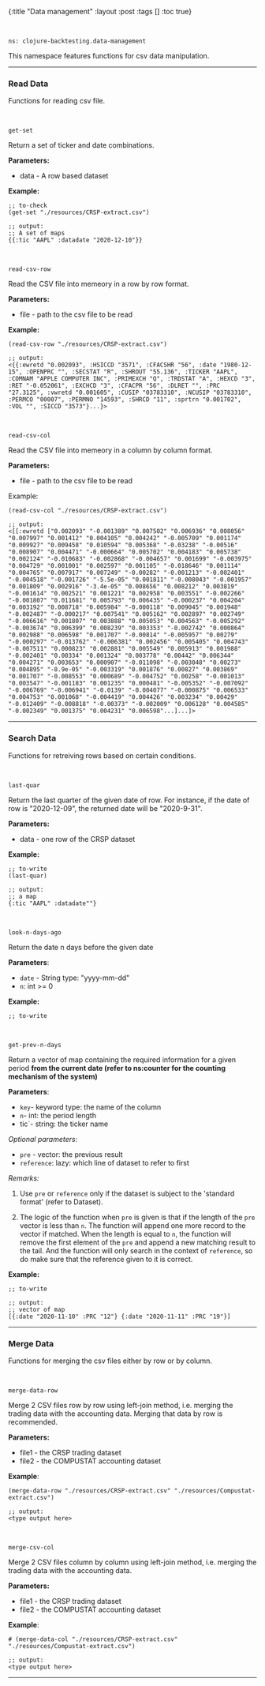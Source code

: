 {:title "Data management"
 :layout :post
 :tags  []
 :toc true}
 
<br>

`ns: clojure-backtesting.data-management`

This namespace features functions for csv data manipulation.

---

### Read Data
Functions for reading csv file.

<br>

`get-set`

Return a set of ticker and date combinations.

**Parameters:**
- data - A row based dataset

**Example:**

```
;; to-check
(get-set "./resources/CRSP-extract.csv")

;; output:
;; A set of maps
{{:tic "AAPL" :datadate "2020-12-10"}}
```

<br>

`read-csv-row`

Read the CSV file into memeory in a row by row format. 

**Parameters:**
- file - path to the csv file to be read

**Example:**

```
(read-csv-row "./resources/CRSP-extract.csv")

;; output:
<{{:ewretd "0.002093", :HSICCD "3571", :CFACSHR "56", :date "1980-12-15", :OPENPRC "", :SECSTAT "R", :SHROUT "55.136", :TICKER "AAPL", :COMNAM "APPLE COMPUTER INC", :PRIMEXCH "Q", :TRDSTAT "A", :HEXCD "3", :RET "-0.052061", :EXCHCD "3", :CFACPR "56", :DLRET "", :PRC "27.3125", :vwretd "0.001605", :CUSIP "03783310", :NCUSIP "03783310", :PERMCO "00007", :PERMNO "14593", :SHRCD "11", :sprtrn "0.001702", :VOL "", :SICCD "3573"}...}>
```

<br>


`read-csv-col`

Read the CSV file into memeory in a column by column format. 

**Parameters:**
- file - path to the csv file to be read

Example:

```
(read-csv-col "./resources/CRSP-extract.csv")

;; output:
<[[:ewretd ["0.002093" "-0.001389" "0.007502" "0.006936" "0.008056" "0.007997" "0.001412" "0.004105" "0.004242" "-0.005709" "0.001174" "0.009927" "0.009458" "0.010594" "0.005368" "-0.03238" "-0.00516" "0.008907" "0.004471" "-0.000664" "0.005702" "0.004183" "0.005738" "0.002124" "-0.010683" "-0.002868" "-0.004657" "0.001699" "-0.003975" "0.004729" "0.001001" "0.002597" "0.001105" "-0.018646" "0.001114" "0.004765" "0.007917" "0.007249" "-0.00282" "-0.001213" "-0.002401" "-0.004518" "-0.001726" "-5.5e-05" "0.001811" "-0.008043" "-0.001957" "0.001809" "0.002916" "-3.4e-05" "0.008656" "0.008212" "0.003819" "-0.001614" "0.002521" "0.001221" "0.002958" "0.003551" "-0.002266" "-0.001807" "0.011681" "0.005793" "0.006435" "-0.000237" "0.004204" "0.003192" "0.008718" "0.005984" "-0.000118" "0.009045" "0.001948" "-0.002487" "-0.000217" "0.007541" "0.005162" "0.002897" "0.002749" "-0.006616" "0.001807" "0.003888" "0.005053" "0.004563" "-0.005292" "-0.003674" "0.006399" "0.008239" "0.003353" "-0.002742" "0.000864" "0.002988" "0.006598" "0.001707" "-0.00814" "-0.005957" "0.00279" "-0.000297" "-0.013762" "-0.006381" "0.002456" "0.005405" "0.004743" "-0.007511" "0.000823" "0.002881" "0.005549" "0.005913" "0.001988" "-0.002401" "0.00334" "0.001324" "0.003778" "0.00442" "0.006344" "0.004271" "0.003653" "0.000907" "-0.011098" "-0.003048" "0.00273" "0.004895" "-8.9e-05" "-0.003319" "0.001876" "0.00827" "0.003869" "0.001707" "-0.008553" "0.000689" "-0.004752" "0.00258" "-0.001013" "0.003547" "-0.001183" "0.001235" "0.000481" "-0.005352" "-0.007092" "-0.006769" "-0.006941" "-0.0139" "-0.004077" "-0.000875" "0.006533" "0.004753" "0.001068" "-0.004419" "0.004426" "0.003234" "0.00429" "-0.012409" "-0.008818" "-0.00373" "-0.002009" "0.006128" "0.004585" "-0.002349" "0.001375" "0.004231" "0.006598"...]...]>
```

---

### Search Data
Functions for retreiving rows based on certain conditions.

<br>


`last-quar`

Return the last quarter of the given date of row. For instance, if the date of row is "2020-12-09", the returned date will be "2020-9-31".

**Parameters:**
- data - one row of the CRSP dataset

**Example:**

```
;; to-write
(last-quar)

;; output:
;; a map
{:tic "AAPL" :datadate""}
```

<br>

`look-n-days-ago`

Return the date n days before the given date

**Parameters**: 
- `date` - String type: "yyyy-mm-dd"
- `n`: int >= 0


**Example:**

```
;; to-write

```
<br>

`get-prev-n-days`

Return a vector of map containing the required information for a given period **from the current date (refer to ns:counter for the counting mechanism of the system)**

**Parameters**: 

- `key`- keyword type: the name of the column
- `n`- int: the period length
- tic`- string: the ticker name

*Optional parameters:*

- `pre` - vector: the previous result
- `reference`: lazy: which line of dataset to refer to first

*Remarks:*

1. Use `pre` or `reference` only if the dataset is subject to the 'standard format' (refer to Dataset).

2. The logic of the function when `pre` is given is that if the length of the `pre` vector is less than `n`. The function will append one more record to the vector if matched. When the length is equal to `n`, the function will remove the first element of the `pre` and append a new matching result to the tail. And the function will only search in the context of `reference`, so do make sure that the reference given to it is correct.


**Example:**

```
;; to-write

;; output:
;; vector of map
[{:date "2020-11-10" :PRC "12"} {:date "2020-11-11" :PRC "19"}]
```
---

### Merge Data
Functions for merging the csv files either by row or by column.

<br>

`merge-data-row`

Merge 2 CSV files row by row using left-join method, i.e. merging the trading data with the accounting data. Merging that data by row is recommended. 

**Parameters:**
- file1 - the CRSP trading dataset
- file2 - the COMPUSTAT accounting dataset

**Example**:

```
(merge-data-row "./resources/CRSP-extract.csv" "./resources/Compustat-extract.csv")

;; output:
<type output here>
```
<br>


`merge-csv-col`

Merge 2 CSV files column by column using left-join method, i.e. merging the trading data with the accounting data. 

**Parameters:**
- file1 - the CRSP trading dataset
- file2 - the COMPUSTAT accounting dataset

**Example**:

```
# (merge-data-col "./resources/CRSP-extract.csv" "./resources/Compustat-extract.csv")

;; output:
<type output here>
```

---
